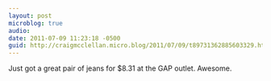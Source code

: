 ```yaml
---
layout: post
microblog: true
audio: 
date: 2011-07-09 11:23:18 -0500
guid: http://craigmcclellan.micro.blog/2011/07/09/t89731362885603329.html
---
```

Just got a great pair of jeans for $8.31 at the GAP outlet. Awesome.
